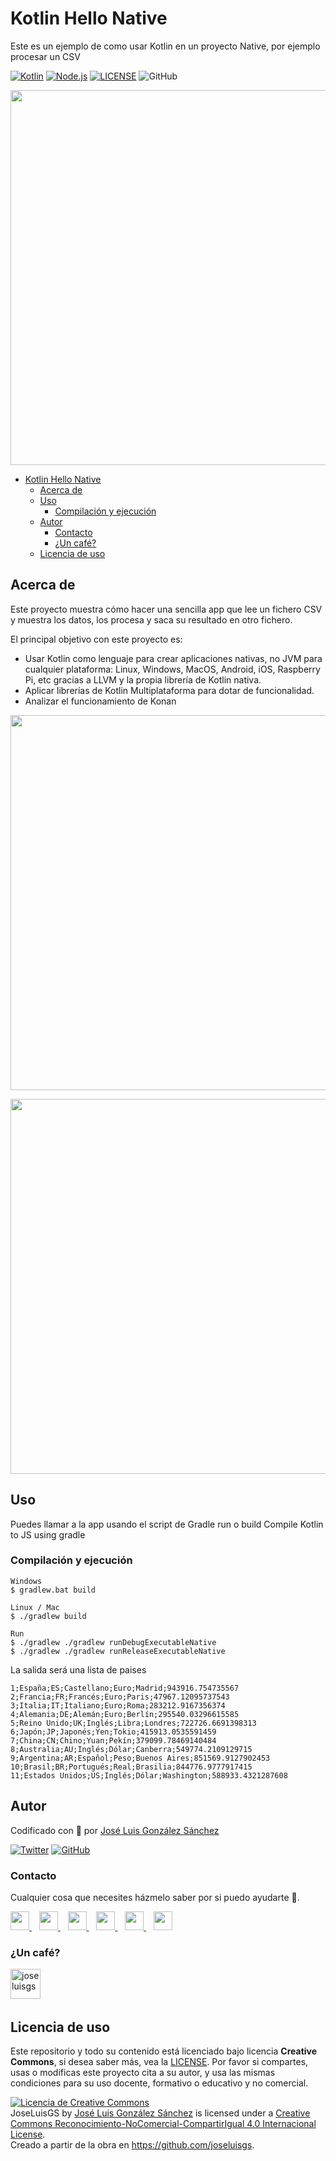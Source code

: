 # Kotlin Hello Native 
Este es un ejemplo de como usar Kotlin en un proyecto Native, por ejemplo procesar un CSV

[![Kotlin](https://img.shields.io/badge/Code-Kotlin-blueviolet)](https://kotlinlang.org/)
[![Node.js](https://img.shields.io/badge/Platform-Native-green)](https://nodejs.org/es/)
[![LICENSE](https://img.shields.io/badge/Lisence-CC-%23e64545)](https://joseluisgs.github.io/docs/license/)
![GitHub](https://img.shields.io/github/last-commit/joseluisgs/kotlin-hello-native)

<p align="center">
  <a href="https://joseluisgs.github.io/" target="_blank"><img src="https://miro.medium.com/max/1400/1*iDQ77Lohz3F3tx2Fml1msg.png" 
  width='600px' borderRadius='1rem' boxShadow = '0 5px 18px rgba(0,0,0,0.3)'></a>
</p>

- [Kotlin Hello Native](#kotlin-hello-native)
  - [Acerca de](#acerca-de)
  - [Uso](#uso)
    - [Compilación y ejecución](#compilación-y-ejecución)
  - [Autor](#autor)
    - [Contacto](#contacto)
    - [¿Un café?](#un-café)
  - [Licencia de uso](#licencia-de-uso)

## Acerca de
Este proyecto muestra cómo hacer una sencilla app que lee un fichero CSV y muestra los datos, los procesa y saca su resultado en otro fichero.

El principal objetivo con este proyecto es: 
- Usar Kotlin como lenguaje para crear aplicaciones nativas, no JVM para cualquier plataforma: Linux, Windows, MacOS, Android, iOS, Raspberry Pi, etc gracias a LLVM y la propia librería de Kotlin nativa.
- Aplicar librerías de Kotlin Multiplataforma para dotar de funcionalidad.
- Analizar el funcionamiento de Konan

<p align="center">
  <a href="https://joseluisgs.github.io/" target="_blank"><img src="https://miro.medium.com/max/640/1*tUyPsjM8mctWV9pIrbZKkw.png" 
  width='600px' borderRadius='1rem' boxShadow = '0 5px 18px rgba(0,0,0,0.3)'></a>
</p>

<p align="center">
  <a href="https://joseluisgs.github.io/" target="_blank"><img src="https://assets.alexandria.raywenderlich.com/books/3ebb1c99b12b77463e97c3a0f206e4fd46176cd1b8e183816a67338c04b25e5b/images/77e64e792a49b654942d64f23eab270e5bd9a71d29364fd892e21505b2cc630f/original.png" 
  width='600px' borderRadius='1rem' boxShadow = '0 5px 18px rgba(0,0,0,0.3)'></a>
</p>


## Uso
Puedes llamar a la app usando el script de Gradle run o build
Compile Kotlin to JS using gradle

### Compilación y ejecución
```
Windows
$ gradlew.bat build

Linux / Mac
$ ./gradlew build

Run
$ ./gradlew ./gradlew runDebugExecutableNative
$ ./gradlew ./gradlew runReleaseExecutableNative       
```

La salida será una lista de paises
```csv 
1;España;ES;Castellano;Euro;Madrid;943916.754735567
2;Francia;FR;Francés;Euro;Paris;47967.12095737543
3;Italia;IT;Italiano;Euro;Roma;283212.9167356374
4;Alemania;DE;Alemán;Euro;Berlín;295540.03296615585
5;Reino Unido;UK;Inglés;Libra;Londres;722726.6691398313
6;Japón;JP;Japonés;Yen;Tokio;415913.0535591459
7;China;CN;Chino;Yuan;Pekín;379099.78469140484
8;Australia;AU;Inglés;Dólar;Canberra;549774.2109129715
9;Argentina;AR;Español;Peso;Buenos Aires;851569.9127902453
10;Brasil;BR;Portugués;Real;Brasilia;844776.9777917415
11;Estados Unidos;US;Inglés;Dólar;Washington;588933.4321287608
```

## Autor

Codificado con :sparkling_heart: por [José Luis González Sánchez](https://twitter.com/joseluisgonsan)

[![Twitter](https://img.shields.io/twitter/follow/joseluisgonsan?style=social)](https://twitter.com/joseluisgonsan)
[![GitHub](https://img.shields.io/github/followers/joseluisgs?style=social)](https://github.com/joseluisgs)

### Contacto
<p>
  Cualquier cosa que necesites házmelo saber por si puedo ayudarte 💬.
</p>
<p>
 <a href="https://joseluisgs.github.io/" target="_blank">
        <img src="https://joseluisgs.github.io/img/favicon.png" 
    height="30">
    </a>  &nbsp;&nbsp;
    <a href="https://github.com/joseluisgs" target="_blank">
        <img src="https://distreau.com/github.svg" 
    height="30">
    </a> &nbsp;&nbsp;
        <a href="https://twitter.com/joseluisgonsan" target="_blank">
        <img src="https://i.imgur.com/U4Uiaef.png" 
    height="30">
    </a> &nbsp;&nbsp;
    <a href="https://www.linkedin.com/in/joseluisgonsan" target="_blank">
        <img src="https://upload.wikimedia.org/wikipedia/commons/thumb/c/ca/LinkedIn_logo_initials.png/768px-LinkedIn_logo_initials.png" 
    height="30">
    </a>  &nbsp;&nbsp;
    <a href="https://discordapp.com/users/joseluisgs#3560" target="_blank">
        <img src="https://logodownload.org/wp-content/uploads/2017/11/discord-logo-4-1.png" 
    height="30">
    </a> &nbsp;&nbsp;
    <a href="https://g.dev/joseluisgs" target="_blank">
        <img loading="lazy" src="https://googlediscovery.com/wp-content/uploads/google-developers.png" 
    height="30">
    </a>    
</p>

### ¿Un café?
<p><a href="https://www.buymeacoffee.com/joseluisgs"> <img align="left" src="https://cdn.buymeacoffee.com/buttons/v2/default-blue.png" height="48" alt="joseluisgs" /></a></p><br><br><br>

## Licencia de uso

Este repositorio y todo su contenido está licenciado bajo licencia **Creative Commons**, si desea saber más, vea la [LICENSE](https://joseluisgs.github.io/docs/license/). Por favor si compartes, usas o modificas este proyecto cita a su autor, y usa las mismas condiciones para su uso docente, formativo o educativo y no comercial.

<a rel="license" href="http://creativecommons.org/licenses/by-nc-sa/4.0/"><img alt="Licencia de Creative Commons" style="border-width:0" src="https://i.creativecommons.org/l/by-nc-sa/4.0/88x31.png" /></a><br /><span xmlns:dct="http://purl.org/dc/terms/" property="dct:title">JoseLuisGS</span> by <a xmlns:cc="http://creativecommons.org/ns#" href="https://joseluisgs.github.io/" property="cc:attributionName" rel="cc:attributionURL">José Luis González Sánchez</a> is licensed under a <a rel="license" href="http://creativecommons.org/licenses/by-nc-sa/4.0/">Creative Commons Reconocimiento-NoComercial-CompartirIgual 4.0 Internacional License</a>.<br />Creado a partir de la obra en <a xmlns:dct="http://purl.org/dc/terms/" href="https://github.com/joseluisgs" rel="dct:source">https://github.com/joseluisgs</a>.